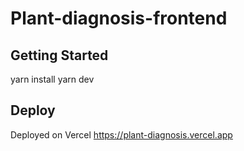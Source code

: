 # Plant-diagnosis-frontend

## Getting Started
yarn install
yarn dev

## Deploy
Deployed on Vercel
https://plant-diagnosis.vercel.app
